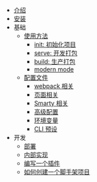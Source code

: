 -   [介绍](./README.md)
-   [安装](./installation.md)
-   基础
    -   [使用方法](./usage.md)
        -   [init: 初始化项目](./create-project.md)
        -   [serve: 开发打包](./serve.md)
        -   [build: 生产打包](./build.md)
        -   [modern mode](./modern-mode.md)
    -   [配置文件](./config.md)
        -   [webpack 相关](./pages.md)
        -   [页面相关](./pages.md)
        -   [Smarty 相关](./pages.md)
        -   [高级配置](./advanced.md)
        -   [环境变量](./env.md)
        -   [CLI 预设](./presets.md)
-   开发
    -   [部署](./deployment.md)
    -   [内部实现](./architecture.md)
    -   [编写一个插件](./plugin-dev.md)
    -   [如何创建一个脚手架项目](./create-scaffold.md)
